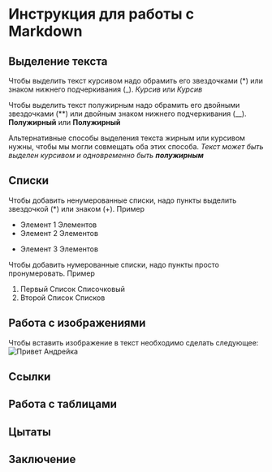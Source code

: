 # Инструкция для работы с Markdown

## Выделение текста

Чтобы выделить текст курсивом надо обрамить его звездочками (*) или знаком нижнего подчеркивания (_). *Курсив* или _Курсив_

Чтобы выделить текст полужирным надо обрамить его двойными звездочками (**) или двойным знаком нижнего подчеркивания (__). **Полужирный** или __Полужирный__

Альтернативные способы выделения текста жирным или курсивом нужны, чтобы мы могли совмещать оба этих способа. _Текст может быть выделен курсивом и одновременно быть **полужирным**_

## Списки

Чтобы добавить ненумерованные списки, надо пункты выделить звездочкой (*) или знаком (+). Пример
* Элемент 1 Элементов
* Элемент 2 Элементов
+ Элемент 3 Элементов

Чтобы добавить нумерованные списки, надо пункты просто пронумеровать. Пример
1. Первый Список Списочковый
2. Второй Список Списков

## Работа с изображениями

Чтобы вставить изображение в текст необходимо сделать следующее:
![Привет Андрейка](i.jfif) 

## Ссылки

## Работа с таблицами

## Цытаты

## Заключение